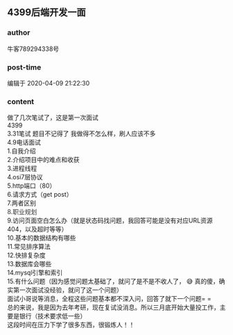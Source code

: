## 4399后端开发一面
### author 
牛客789294338号
### post-time 

编辑于  2020-04-09 21:22:30
### content 
<div class="post-topic-des nc-post-content">
 <div>
  做了几次笔试了，这是第一次面试
 </div>
 <div>
  4399
 </div>
 <div>
  3.31笔试 题目不记得了 我做得不怎么样，刷人应该不多
 </div>
 <div>
  4.9电话面试
 </div>
 <div>
  1.自我介绍
 </div>
 <div>
  2.介绍项目中的难点和收获
 </div>
 <div>
  3.进程线程
 </div>
 <div>
  4.osi7层协议
 </div>
 <div>
  5.http端口（80）
 </div>
 <div>
  6.请求方式（get post）
 </div>
 <div>
  7.两者区别
 </div>
 <div>
  <span style="color: rgb(51,51,51);">
   8.职业规划
  </span>
  <br/>
 </div>
 <div>
  9.访问页面空白怎么办（就是状态码找问题，我回答可能是没有对应URL资源404，以及超时等等）
 </div>
 <div>
  10.基本的数据结构有哪些
 </div>
 <div>
  11.常见排序算法
 </div>
 <div>
  12.快排复杂度
 </div>
 <div>
  13.数据库会哪些
 </div>
 <div>
  14.mysql引擎和索引
 </div>
 <div>
  15.有什么问题（因为感觉问题太基础了，就问了是不是不收人了，
  <span>
   😅
  </span>
  真的傻，确实第一次面试没经验，就问了这一个问题）
 </div>
 <div>
  面试小哥说等消息，全程这些问题基本都不深入问，回答了就下一个问题= =
 </div>
 <div>
  总的来说，我是因为去年考研，现在复试没消息。所以三月底开始大量投工作，主要是银行（技术要求低一些）
 </div>
 <div>
  这段时间在压力下学了很多东西，很锻炼人！！
 </div>
 <div>
  <br/>
 </div>
 <div>
  <br/>
 </div>
</div>
